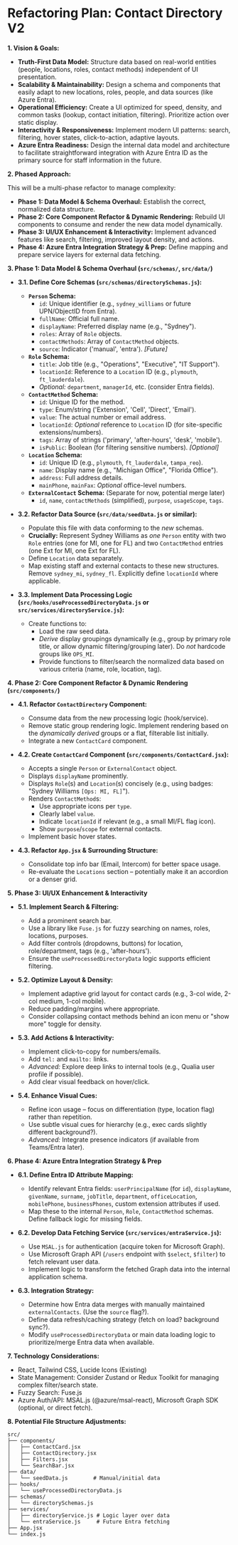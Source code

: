 # Refactoring Plan: Contact Directory V2

**1. Vision & Goals:**

*   **Truth-First Data Model:** Structure data based on real-world entities (people, locations, roles, contact methods) independent of UI presentation.
*   **Scalability & Maintainability:** Design a schema and components that easily adapt to new locations, roles, people, and data sources (like Azure Entra).
*   **Operational Efficiency:** Create a UI optimized for speed, density, and common tasks (lookup, contact initiation, filtering). Prioritize action over static display.
*   **Interactivity & Responsiveness:** Implement modern UI patterns: search, filtering, hover states, click-to-action, adaptive layouts.
*   **Azure Entra Readiness:** Design the internal data model and architecture to facilitate straightforward integration with Azure Entra ID as the primary source for staff information in the future.

**2. Phased Approach:**

This will be a multi-phase refactor to manage complexity:

*   **Phase 1: Data Model & Schema Overhaul:** Establish the correct, normalized data structure.
*   **Phase 2: Core Component Refactor & Dynamic Rendering:** Rebuild UI components to consume and render the new data model dynamically.
*   **Phase 3: UI/UX Enhancement & Interactivity:** Implement advanced features like search, filtering, improved layout density, and actions.
*   **Phase 4: Azure Entra Integration Strategy & Prep:** Define mapping and prepare service layers for external data fetching.

**3. Phase 1: Data Model & Schema Overhaul (`src/schemas/`, `src/data/`)**

*   **3.1. Define Core Schemas (`src/schemas/directorySchemas.js`):**
    *   **`Person` Schema:**
        *   `id`: Unique identifier (e.g., `sydney_williams` or future UPN/ObjectID from Entra).
        *   `fullName`: Official full name.
        *   `displayName`: Preferred display name (e.g., "Sydney").
        *   `roles`: Array of `Role` objects.
        *   `contactMethods`: Array of `ContactMethod` objects.
        *   `source`: Indicator ('manual', 'entra'). *[Future]*
    *   **`Role` Schema:**
        *   `title`: Job title (e.g., "Operations", "Executive", "IT Support").
        *   `locationId`: Reference to a `Location` ID (e.g., `plymouth`, `ft_lauderdale`).
        *   *Optional:* `department`, `managerId`, etc. (consider Entra fields).
    *   **`ContactMethod` Schema:**
        *   `id`: Unique ID for the method.
        *   `type`: Enum/string ('Extension', 'Cell', 'Direct', 'Email').
        *   `value`: The actual number or email address.
        *   `locationId`: *Optional* reference to `Location` ID (for site-specific extensions/numbers).
        *   `tags`: Array of strings ('primary', 'after-hours', 'desk', 'mobile').
        *   `isPublic`: Boolean (for filtering sensitive numbers). *[Optional]*
    *   **`Location` Schema:**
        *   `id`: Unique ID (e.g., `plymouth`, `ft_lauderdale`, `tampa_reo`).
        *   `name`: Display name (e.g., "Michigan Office", "Florida Office").
        *   `address`: Full address details.
        *   `mainPhone`, `mainFax`: *Optional* office-level numbers.
    *   **`ExternalContact` Schema:** (Separate for now, potential merge later)
        *   `id`, `name`, `contactMethods` (simplified), `purpose`, `usageScope`, `tags`.

*   **3.2. Refactor Data Source (`src/data/seedData.js` or similar):**
    *   Populate this file with data conforming to the *new* schemas.
    *   **Crucially:** Represent Sydney Williams as *one* `Person` entity with two `Role` entries (one for MI, one for FL) and two `ContactMethod` entries (one Ext for MI, one Ext for FL).
    *   Define `Location` data separately.
    *   Map existing staff and external contacts to these new structures. Remove `sydney_mi`, `sydney_fl`. Explicitly define `locationId` where applicable.

*   **3.3. Implement Data Processing Logic (`src/hooks/useProcessedDirectoryData.js` or `src/services/directoryService.js`):**
    *   Create functions to:
        *   Load the raw seed data.
        *   *Derive* display groupings dynamically (e.g., group by primary role title, or allow dynamic filtering/grouping later). Do *not* hardcode groups like `OPS_MI`.
        *   Provide functions to filter/search the normalized data based on various criteria (name, role, location, tag).

**4. Phase 2: Core Component Refactor & Dynamic Rendering (`src/components/`)**

*   **4.1. Refactor `ContactDirectory` Component:**
    *   Consume data from the new processing logic (hook/service).
    *   Remove static group rendering logic. Implement rendering based on the *dynamically derived* groups or a flat, filterable list initially.
    *   Integrate a new `ContactCard` component.

*   **4.2. Create `ContactCard` Component (`src/components/ContactCard.jsx`):**
    *   Accepts a single `Person` or `ExternalContact` object.
    *   Displays `displayName` prominently.
    *   Displays `Role`(s) and `Location`(s) concisely (e.g., using badges: "Sydney Williams `[Ops: MI, FL]`").
    *   Renders `ContactMethod`s:
        *   Use appropriate icons per `type`.
        *   Clearly label `value`.
        *   Indicate `locationId` if relevant (e.g., a small MI/FL flag icon).
        *   Show `purpose`/`scope` for external contacts.
    *   Implement basic hover states.

*   **4.3. Refactor `App.jsx` & Surrounding Structure:**
    *   Consolidate top info bar (Email, Intercom) for better space usage.
    *   Re-evaluate the `Locations` section – potentially make it an accordion or a denser grid.

**5. Phase 3: UI/UX Enhancement & Interactivity**

*   **5.1. Implement Search & Filtering:**
    *   Add a prominent search bar.
    *   Use a library like `Fuse.js` for fuzzy searching on names, roles, locations, purposes.
    *   Add filter controls (dropdowns, buttons) for location, role/department, tags (e.g., 'after-hours').
    *   Ensure the `useProcessedDirectoryData` logic supports efficient filtering.

*   **5.2. Optimize Layout & Density:**
    *   Implement adaptive grid layout for contact cards (e.g., 3-col wide, 2-col medium, 1-col mobile).
    *   Reduce padding/margins where appropriate.
    *   Consider collapsing contact methods behind an icon menu or "show more" toggle for density.

*   **5.3. Add Actions & Interactivity:**
    *   Implement click-to-copy for numbers/emails.
    *   Add `tel:` and `mailto:` links.
    *   *Advanced:* Explore deep links to internal tools (e.g., Qualia user profile if possible).
    *   Add clear visual feedback on hover/click.

*   **5.4. Enhance Visual Cues:**
    *   Refine icon usage – focus on differentiation (type, location flag) rather than repetition.
    *   Use subtle visual cues for hierarchy (e.g., exec cards slightly different background?).
    *   *Advanced:* Integrate presence indicators (if available from Teams/Entra later).

**6. Phase 4: Azure Entra Integration Strategy & Prep**

*   **6.1. Define Entra ID Attribute Mapping:**
    *   Identify relevant Entra fields: `userPrincipalName` (for `id`), `displayName`, `givenName`, `surname`, `jobTitle`, `department`, `officeLocation`, `mobilePhone`, `businessPhones`, custom extension attributes if used.
    *   Map these to the internal `Person`, `Role`, `ContactMethod` schemas. Define fallback logic for missing fields.

*   **6.2. Develop Data Fetching Service (`src/services/entraService.js`):**
    *   Use `MSAL.js` for authentication (acquire token for Microsoft Graph).
    *   Use Microsoft Graph API (`/users` endpoint with `$select`, `$filter`) to fetch relevant user data.
    *   Implement logic to transform the fetched Graph data into the internal application schema.

*   **6.3. Integration Strategy:**
    *   Determine how Entra data merges with manually maintained `externalContacts`. (Use the `source` flag?).
    *   Define data refresh/caching strategy (fetch on load? background sync?).
    *   Modify `useProcessedDirectoryData` or main data loading logic to prioritize/merge Entra data when available.

**7. Technology Considerations:**

*   React, Tailwind CSS, Lucide Icons (Existing)
*   State Management: Consider Zustand or Redux Toolkit for managing complex filter/search state.
*   Fuzzy Search: Fuse.js
*   Azure Auth/API: MSAL.js (@azure/msal-react), Microsoft Graph SDK (optional, or direct fetch).

**8. Potential File Structure Adjustments:**

```
src/
├── components/
│   ├── ContactCard.jsx
│   ├── ContactDirectory.jsx
│   ├── Filters.jsx
│   └── SearchBar.jsx
├── data/
│   └── seedData.js        # Manual/initial data
├── hooks/
│   └── useProcessedDirectoryData.js
├── schemas/
│   └── directorySchemas.js
├── services/
│   ├── directoryService.js # Logic layer over data
│   └── entraService.js     # Future Entra fetching
├── App.jsx
└── index.js
``` 